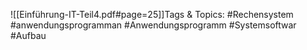 
![[Einführung-IT-Teil4.pdf#page=25]]Tags & Topics:
   #Rechensystem
   #anwendungsprogramman
   #Anwendungsprogramm
   #Systemsoftwar
   #Aufbau